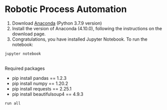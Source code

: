 # Robotic Process Automation
1. Download [Anaconda](https://docs.anaconda.com/anaconda/install/index.html) (Python 3.7.9 version) 
2. Install the version of Anaconda (4.10.0), following the instructions on the download page.
3. Congratulations, you have installed Jupyter Notebook. To run the notebook:

```
jupyter notebook
```

<br/>Required packages

* pip install pandas == 1.2.3
* pip install numpy == 1.20.2
* pip install requests == 2.25.1
* pip install beautifulsoup4 == 4.9.3

```
run all
```
